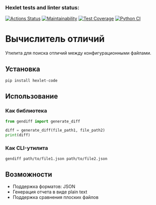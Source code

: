 ### Hexlet tests and linter status:
[![Actions Status](https://github.com/shtoporrr/python-project-50/actions/workflows/hexlet-check.yml/badge.svg)](https://github.com/shtoporrr/python-project-50/actions)
[![Maintainability](https://codeclimate.com/github/shtoporrr/python-project-50/maintainability)](https://codeclimate.com/github/shtoporrr/python-project-50/maintainability)
[![Test Coverage](https://codeclimate.com/github/shtoporrr/python-project-50/test_coverage)](https://codeclimate.com/github/shtoporrr/python-project-50/test_coverage)
[![Python CI](https://github.com/shtoporrr/python-project-50/actions/workflows/python-ci.yml/badge.svg)](https://github.com/shtoporrr/python-project-50/actions/workflows/python-ci.yml)

# Вычислитель отличий

Утилита для поиска отличий между конфигурационными файлами.

## Установка

```bash
pip install hexlet-code
```

## Использование

### Как библиотека

```python
from gendiff import generate_diff

diff = generate_diff(file_path1, file_path2)
print(diff)
```

### Как CLI-утилита

```bash
gendiff path/to/file1.json path/to/file2.json
```

## Возможности

- Поддержка форматов: JSON
- Генерация отчета в виде plain text
- Поддержка сравнения плоских файлов
